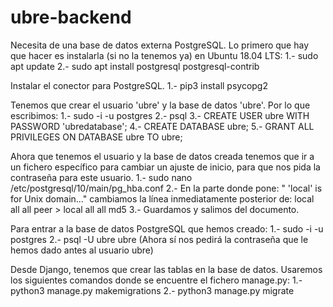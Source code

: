 # ubre-backend

Necesita de una base de datos externa PostgreSQL. Lo primero que hay que hacer es instalarla (si no la tenemos ya) en Ubuntu 18.04 LTS:
1.- sudo apt update
2.- sudo apt install postgresql postgresql-contrib

Instalar el conector para PostgreSQL.
1.- pip3 install psycopg2

Tenemos que crear el usuario 'ubre' y la base de datos 'ubre'. Por lo que escribimos:
1.- sudo -i -u postgres
2.- psql
3.- CREATE USER ubre WITH PASSWORD 'ubredatabase';
4.- CREATE DATABASE ubre;
5.- GRANT ALL PRIVILEGES ON DATABASE ubre TO ubre;

Ahora que tenemos el usuario y la base de datos creada tenemos que ir a un fichero específico para cambiar un ajuste de inicio, para que nos pida la contraseña para este usuario.
1.- sudo nano /etc/postgresql/10/main/pg_hba.conf
2.- En la parte donde pone: " 'local' is for Unix domain..." cambiamos la línea inmediatamente posterior de: local all all peer > local all all md5
3.- Guardamos y salimos del documento.

Para entrar a la base de datos PostgreSQL que hemos creado:
1.- sudo -i -u postgres
2.- psql -U ubre ubre (Ahora sí nos pedirá la contraseña que le hemos dado antes al usuario ubre)

Desde Django, tenemos que crear las tablas en la base de datos. Usaremos los siguientes comandos donde se encuentre el fichero manage.py:
1.- python3 manage.py makemigrations
2.- python3 manage.py migrate
